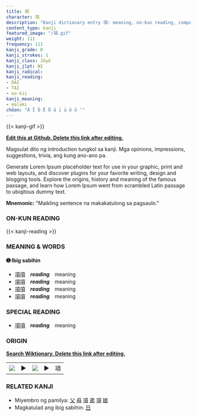 ```yaml
---
title: 項
character: 項
description: "Kanji dictionary entry 項: meaning, on-kun reading, compounds, origin, related kanji"
content_type: kanji
featured_image: "/項.gif"
weight: 111
frequency: 111
kanji_grade: 0
kanji_strokes: 1
kanji_class: Jōyō
kanji_jlpt: N1
kanji_radical: 
kanji_reading: 
- DAI
- TAI
- oo-kii
kanji_meaning:
- malaki
chōon: "Ā Ī Ū Ē Ō ā ī ū ē ō ’"
---
```

[//]: # (Don't edit the line below. Kanji animated GIF code is automatically generated.)
{{< kanji-gif >}}

[//]: # (Edit below this line.)

**[Edit this at Github. Delete this link after editing.](https://github.com/tim0g/tim/tree/main/content/kanji/項/index.md)**

Magsulat dito ng introduction tungkol sa kanji. Mga opinions, impressions, suggestions, trivia, ang kung ano-ano pa.

Generate Lorem Ipsum placeholder text for use in your graphic, print and web layouts, and discover plugins for your favorite writing, design and blogging tools. Explore the origins, history and meaning of the famous passage, and learn how Lorem Ipsum went from scrambled Latin passage to ubiqitous dummy text.
 
**Mnemonic:** "Maikling sentence na makakatulong sa pagsaulo."

### ON-KUN READING

[//]: # (Don't edit the line below. ON-KUN READING code is automatically generated.)
{{< kanji-reading >}}

### MEANING & WORDS

#### ➊ **Ibig sabihin**
  - [項](../項)[項](../項)　***reading***　meaning
  - [項](../項)[項](../項)　***reading***　meaning
  - [項](../項)[項](../項)　***reading***　meaning
  - [項](../項)[項](../項)　***reading***　meaning

### SPECIAL READING
  - [項](../項)[項](../項)　***reading***　meaning

### ORIGIN

**[Search Wiktionary. Delete this link after editing.](https://wiktionary.org/wiki/項)**
<table class="kanji-table"><tr><td>
<img src="60px-項-bronze.svg.png">
</td><td>▶</td><td>
<img src="60px-項-oracle.svg.png">
</td><td>▶</td>
<td class="kanji-origin">項</td>
</tr></table>

### RELATED KANJI
- Miyembro ng pamilya: [父](../父) [母](../母) [項](../項) [弟](../弟) [項](../項) [娘](../娘)
- Magkatulad ang ibig sabihin: [日](../日)
